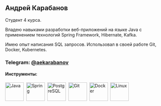 ## Андрей Карабанов
Студент 4 курса.

Владею навыками разработки веб-приложений на языке Java с применением технологий Spring Framework, Hibernate, Kafka.

Имею опыт написания SQL запросов. Использовал в своей работе Git, Docker, Kubernetes.

### Telegram: <a href="https://t.me/swaymedolce">@aekarabanov</a>

#### Инструменты:
<div>
  
  <img src="https://cdn.jsdelivr.net/gh/devicons/devicon@latest/icons/java/java-original.svg" title="Java" alt="Java" width="60" height="60" />&nbsp;
  <img src="https://cdn.jsdelivr.net/gh/devicons/devicon@latest/icons/spring/spring-original-wordmark.svg" title="Spring" alt="Spring" width="60" height="60"/>&nbsp;
  <img src="https://cdn.jsdelivr.net/gh/devicons/devicon@latest/icons/postgresql/postgresql-plain-wordmark.svg" title="PostgreSQl" alt="PostgreSQL" width="60" height="60"/>&nbsp;
  <img src="https://cdn.jsdelivr.net/gh/devicons/devicon@latest/icons/git/git-plain-wordmark.svg" title="Git" alt="Git" width="60" height="60" />&nbsp;
  <img src="https://cdn.jsdelivr.net/gh/devicons/devicon@latest/icons/docker/docker-plain-wordmark.svg" title="Docker" alt="Docker" width="60" height="60"/>&nbsp;
  <img src="https://cdn.jsdelivr.net/gh/devicons/devicon@latest/icons/linux/linux-original.svg" title="Linux" alt="Linux" width="60" height="60"/>
</div>

<!--
**Strocksmin/strocksmin** is a ✨ _special_ ✨ repository because its `README.md` (this file) appears on your GitHub profile.

Here are some ideas to get you started:

- 🔭 I’m currently working on ...
- 🌱 I’m currently learning ...
- 👯 I’m looking to collaborate on ...
- 🤔 I’m looking for help with ...
- 💬 Ask me about ...
- 📫 How to reach me: ...
- 😄 Pronouns: ...
- ⚡ Fun fact: ...
-->
